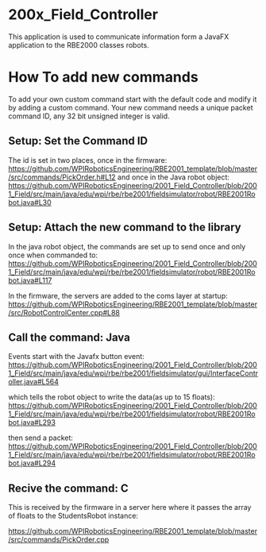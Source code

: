 # 200x_Field_Controller

This application is used to communicate information form a JavaFX application to the RBE2000 classes robots.

# How To add new commands

To add your own custom command start with the default code and modify it by adding a custom command. Your new command needs a unique packet command ID, any 32 bit unsigned integer is valid. 

## Setup: Set the Command ID

The id is set in two places, once in the firmware:
https://github.com/WPIRoboticsEngineering/RBE2001_template/blob/master/src/commands/PickOrder.h#L12
and once in the Java robot object:
https://github.com/WPIRoboticsEngineering/2001_Field_Controller/blob/2001_Field/src/main/java/edu/wpi/rbe/rbe2001/fieldsimulator/robot/RBE2001Robot.java#L30

## Setup: Attach the new command to the library

In the java robot object, the commands are set up to send once and only once when commanded to:
https://github.com/WPIRoboticsEngineering/2001_Field_Controller/blob/2001_Field/src/main/java/edu/wpi/rbe/rbe2001/fieldsimulator/robot/RBE2001Robot.java#L117

In the firmware, the servers are added to the coms layer at startup:
https://github.com/WPIRoboticsEngineering/RBE2001_template/blob/master/src/RobotControlCenter.cpp#L88

## Call the command: Java

Events start with the Javafx button event:
https://github.com/WPIRoboticsEngineering/2001_Field_Controller/blob/2001_Field/src/main/java/edu/wpi/rbe/rbe2001/fieldsimulator/gui/InterfaceController.java#L564

which tells the robot object to write the data(as up to 15 floats):
https://github.com/WPIRoboticsEngineering/2001_Field_Controller/blob/2001_Field/src/main/java/edu/wpi/rbe/rbe2001/fieldsimulator/robot/RBE2001Robot.java#L293


then send a packet:
https://github.com/WPIRoboticsEngineering/2001_Field_Controller/blob/2001_Field/src/main/java/edu/wpi/rbe/rbe2001/fieldsimulator/robot/RBE2001Robot.java#L294

## Recive the command: C

This is received by the firmware in a server here where it passes the array of floats to the StudentsRobot instance:

https://github.com/WPIRoboticsEngineering/RBE2001_template/blob/master/src/commands/PickOrder.cpp
